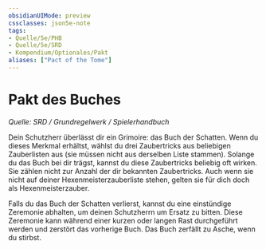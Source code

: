 ```yaml
---
obsidianUIMode: preview
cssclasses: json5e-note
tags:
- Quelle/5e/PHB
- Quelle/5e/SRD
- Kompendium/Optionales/Pakt
aliases: ["Pact of the Tome"]
---
```

# Pakt des Buches
*Quelle: SRD / Grundregelwerk / Spielerhandbuch*  

Dein Schutzherr überlässt dir ein Grimoire: das Buch der Schatten. Wenn du dieses Merkmal erhältst, wählst du drei Zaubertricks aus beliebigen Zauberlisten aus (sie müssen nicht aus derselben Liste stammen). Solange du das Buch bei dir trägst, kannst du diese Zaubertricks beliebig oft wirken. Sie zählen nicht zur Anzahl der dir bekannten Zaubertricks. Auch wenn sie nicht auf deiner Hexenmeisterzauberliste stehen, gelten sie für dich doch als Hexenmeisterzauber.

Falls du das Buch der Schatten verlierst, kannst du eine einstündige Zeremonie abhalten, um deinen Schutzherrn um Ersatz zu bitten. Diese Zeremonie kann während einer kurzen oder langen Rast durchgeführt werden und zerstört das vorherige Buch. Das Buch zerfällt zu Asche, wenn du stirbst.